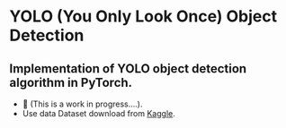 # YOLO (You Only Look Once) Object Detection

## Implementation of YOLO object detection algorithm in PyTorch. 
- 🌋 (This is a work in progress....).
- Use data Dataset download from [Kaggle](https://www.kaggle.com/datasets/sshikamaru/car-object-detection).